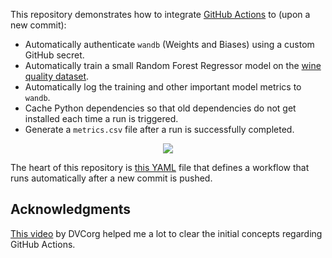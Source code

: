 This repository demonstrates how to integrate [GitHub Actions](https://docs.github.com/en/actions) to (upon a new commit):

- Automatically authenticate `wandb` (Weights and Biases) using a custom GitHub secret. 
- Automatically train a small Random Forest Regressor model on the [wine quality dataset](https://www.kaggle.com/uciml/red-wine-quality-cortez-et-al-2009).
- Automatically log the training and other important model metrics to `wandb`. 
- Cache Python dependencies so that old dependencies do not get installed each time a run is triggered. 
- Generate a `metrics.csv` file after a run is successfully completed. 

<div align="center"><img src="https://i.ibb.co/JqZWHDC/image.png"></img></div>

The heart of this repository is [this YAML](https://github.com/sayakpaul/wine/blob/experiment-1/.github/workflows/cml.yaml) file that defines a workflow that runs automatically after a new commit is pushed. 

## Acknowledgments

[This video](https://www.youtube.com/watch?v=9BgIDqAzfuA) by DVCorg helped me a lot to clear the initial concepts regarding GitHub Actions. 
